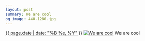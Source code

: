 ```yaml
---
layout: post
summary: We are cool
og_image: 440-1280.jpg
---
```


<p>
  <time><a href="/440">{{ page.date | date: "%B %e, %Y" }}</a></time>
  <a href="/440"><img src="{{ site.assets_url }}/440-640.jpg" srcset="{{ site.assets_url }}/440-1280.jpg 1280w, {{ site.assets_url }}/440-960.jpg 960w, {{ site.assets_url }}/440-640.jpg 640w, {{ site.assets_url }}/440-320.jpg 320w" sizes="(min-width: 700px) 50vw, calc(100vw - 2rem)" alt="We are cool" /></a>
  <span>We are cool</span>
</p>
